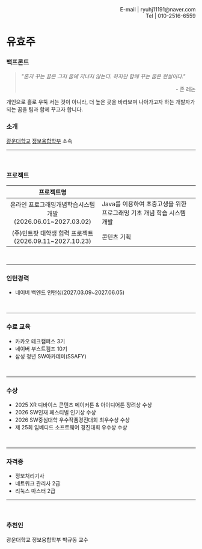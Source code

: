 <div style="text-align: right">E-mail | ryuhj11191@naver.com<br>
Tel | 010-2516-6559
</div>

# 유효주

### 백프론트
> *"혼자 꾸는 꿈은 그저 꿈에 지나지 않는다. 하지만 함께 꾸는 꿈은 현실이다."*
><div style="text-align: right">- 존 레논<br>
 개인으로 홀로 우뚝 서는 것이 아니라, 더 높은 곳을 바라보며 나아가고자 하는 개발자가 되는 꿈을 팀과 함께 꾸고자 합니다.

### 소개
  [광운대학교](https://www.kw.ac.kr) [정보융합학부](https://ic.kw.ac.kr/main/main.php) 소속	
  
----

<br>

### 프로젝트
|프로젝트명      | &nbsp; |
|:---:			|:----		|
|온라인 프로그래밍개념학습시스템 개발<br />(2026.06.01~2027.03.02)  | Java를 이용하여 초중고생을 위한 프로그래밍 기초 개념 학습 시스템 개발 |
|(주)민트팟 대학생 협력 프로젝트<br />(2026.09.11~2027.10.23)     | 	콘텐츠 기획		|
<br>

---
### 인턴경력
- 네이버 백엔드 인턴십(2027.03.09~2027.06.05)  
<br>

---
### 수료 교육
- 카카오 테크캠퍼스 3기
- 네이버 부스트캠프 10기
- 삼성 청년 SW아카데미(SSAFY)   
<br>

---

### 수상
- 2025 XR 디바이스 콘텐츠 메이커톤 & 아이디어톤 장려상 수상
- 2026 SW인재 페스티벌 인기상 수상
- 2026 SW중심대학 우수작품경진대회 최우수상 수상
- 제 25회 임베디드 소프트웨어 경진대회 우수상 수상
<br>

---

### 자격증
- 정보처리기사
- 네트워크 관리사 2급
- 리눅스 마스터 2급

---
<br>

### 추천인
광운대학교 정보융합학부 박규동 교수
